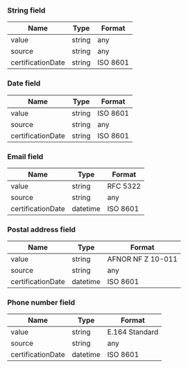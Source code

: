 
### String field

| Name              | Type     | Format
| ------------------|----------|---------------------------------
| value             | string   | any
| source            | string   | any
| certificationDate | string   | ISO 8601


### Date field

| Name              | Type     | Format
| ------------------|----------|---------------------------------
| value             | string   | ISO 8601
| source            | string   | any
| certificationDate | string   | ISO 8601


### Email field

| Name              | Type     | Format
| ------------------|----------|---------------------------------
| value             | string   | RFC 5322
| source            | string   | any
| certificationDate | datetime | ISO 8601


### Postal address field

| Name              | Type     | Format
| ------------------|----------|---------------------------------
| value             | string   | AFNOR NF Z 10-011
| source            | string   | any
| certificationDate | datetime | ISO 8601


### Phone number field

| Name              | Type     | Format
| ------------------|----------|---------------------------------
| value             | string   | E.164 Standard
| source            | string   | any
| certificationDate | datetime | ISO 8601
